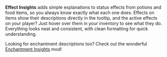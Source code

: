 **Effect Insights** adds simple explanations to status effects from potions and food items, so you always know exactly what each one does. Effects on items show their descriptions directly in the tooltip, and the active effects on your player? Just hover over them in your inventory to see what they do. Everything looks neat and consistent, with clean formatting for quick understanding.  

Looking for enchantment descriptions too? Check out the wonderful [Enchantment Insights](https://www.curseforge.com/minecraft/mc-mods/enchantment-insights) mod!
